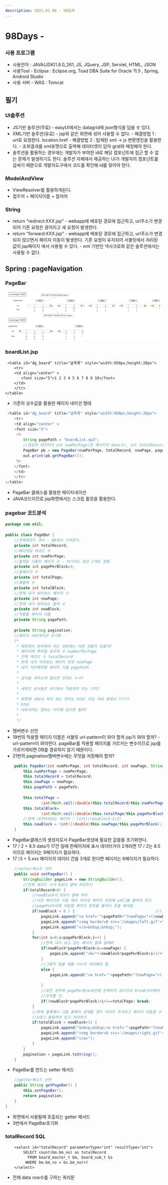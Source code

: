 ```yaml
---
description: 2021.01.06 - 98일차
---
```


# 98Days -

### 사용 프로그램

* 사용언어 : JAVA\(JDK\)1.8.0\_261, JS, JQuery, JSP, Servlet, HTML, JSON
* 사용Tool  - Eclipse : Eclipse.org, Toad DBA Suite for Oracle 11.5 , Spring, Android Studio
* 사용 서버 - WAS : Tomcat

## 필기

### UI솔루션

* JS기반 솔루션\(무료\) - easyUI에서는 datagrid에 json형식을 담을 수 있다.
* XML기반 솔루션\(유료\) - jsp와 같은 화면에 섞어 사용할 수 없다. - 해결방법 1 : url로 요청한다. location.href - 해결방법 2 : 탑재된 xml -&gt; js 변환엔진을 활용한다. - 조회결과를 xml포맷으로 출력해 데이터셋이 담아 grid와 매칭해야 한다.
* 솔루션을 활용하는 경우에는 개발자가 부여한 id로 해당 컴포넌트에 접근 할 수 없는 문제가 발생하기도 한다. 솔루션 자체에서 제공하는 UI가 개발자의 컴포넌트를 감싸기 때문으로 개발자도구에서 코드를 확인해 id를 찾아야 한다.

### ModelAndView

* ViewResolver를 활용하게된다.
* 접두어 + 페이지이름 + 접미어

### String

* return "redirect:XXX.jsp" - webapp에 배포된 경로에 접근하고, url주소가 변경되어 기존 요청은 끊어지고 새 요청이 발생한다.
* return "forward:XXX.jsp" - webapp에 배포된 경로에 접근하고, url주소가 변경되지 않으면서 페이지 이동이 발생한다.   기존 요청이 유지되어 서블릿에서 처리된 값이 jsp페이지 에서 사용될 수 있다. - xml 기반인 넥사크로와 같은 솔루션에서는 사용될 수 없다. 

## Spring : pageNavigation

### PageBar

![](../../.gitbook/assets/page.png)

### boardList.jsp

```markup
 <table id="dg_board" title="글목록" style="width:950px;height:20px">
    <tr>
    <td align="center" >
       <font size="5">1 2 3 4 5 6 7 8 9 10</font>
	</td>
	</tr>
</table>
```

* 기존의 상수값을 활용한 페이지 네이션 형태

```java
 <table id="dg_board" title="글목록" style="width:950px;height:20px">
    <tr>
    <td align="center" >
    <font size="5">
	 <%
	 	String pagePath = "boardList.sp3";
	 	//생성자 파라미터 int numPerPage(한 페이지의 data수), int totalRecord(전체 로우 수), int nowPage(바라보고있는 현재 페이지), String pagePath(어떤 페이지에 적용할건지의 경로)
	 	PageBar pb = new PageBar(numPerPage, totalRecord, nowPage, pagePath);
	 	out.print(pb.getPageBar());
	 %>
	</font>
	</td>
	</tr>
</table>
```

* PageBar 클래스를 활용한 페이지네이션
* JAVA코드이므로 jsp화면에서는 스크립 틀릿을 활용한다.

### pagebar 코드분석

```java
package com.util;

public class PageBar {
	//전체레코드 갯수 - DB에서 가져온다.
	private int totalRecord;
	//페이지당 레코드 수
	private int numPerPage;
	//블럭당 디폴트 페이지 수 - 여기서는 일단 2개로 정함.
	private int pagePerBlock=2;
	//총페이지 수
	private int totalPage;
	//총블럭 수
	private int totalBlock;
	//현재 내가 바라보는 페이지 수
	private int nowPage;
	//현재 내가 바라보는 블럭 수
	private int nowBlock;
	//적용할 페이지 이름
	private String pagePath;
	
	private String pagination;
	//페이지 네비게이션 초기화
	/*
	 * 화면에서 받아와야 하는 정보에는 어떤 것들이 있을까?
	 * 페이지에 뿌려질 로우의 수 numberPerPage
	 * 전체 레코드 수 totalRecord
	 * 현재 내가 바라보는 페이지 번호 nowPage
	 * 내가 처리해야할 페이지 이름 pagePath
	 * 
	 * 공식을 세우는데 필요한 인자는 누구?
	 * 
	 * 세워진 공식들은 어디에서 적용하면 되는 거지?
	 * 
	 * 화면에 내보내 져야 하는 언어는 html 아님 자바 중에서 ?????
	 * html
	 * 내보내지는 정보는 어디에 담으면 될까?
	 * 
	 */
```

* 멤버변수 선언
* 19번의 적용할 페이지 이름은 서블릿 url-pattern이 와야 할까 jsp가 와야 할까? - url-pattern이 와야한다. pageBar를 적용할 페이지를 가르키는 변수이므로 jsp를 가르키게되면 DB를 경유하지 않기 때문이다.
* 21번의 pagination멤버변수에는 무엇을 저장해야 할까?

```java
	public PageBar(int numPerPage, int totalRecord, int nowPage, String pagePath) {
		this.numPerPage = numPerPage;
		this.totalRecord = totalRecord;
		this.nowPage = nowPage;
		this.pagePath = pagePath;
		
		this.totalPage = 
				(int)Math.ceil((double)this.totalRecord/this.numPerPage);
		this.totalBlock= 
				(int)Math.ceil((double)this.totalPage/this.pagePerBlock);
		//현재 내가바라보는 페이지 : (int)((double)4-1/2)
		this.nowBlock = (int)((double)this.nowPage/this.pagePerBlock);
	}
```

* PageBar클래스의 생성자로서 PageBar생성에 필요한 값을들 초기화한다.
* 17 / 2 = 8.5 data가 17건 일때 한페이지에 표시 데이터가이 2개라면 17 / 2는 8.5이므로 페이지는 9페이지가 필요하다.
* 17 /3 = 5.xxx 페이지의 데이터 건을 3개로 한다면 페이지는 6페이지가 필요하다.

```java
	//setter메소드 선언
	public void setPageBar() {
		StringBuilder pageLink = new StringBuilder();
		//전체 레코드 수가 0보다 클때 처리하기
		if(totalRecord>0) {
			//nowBlock이 0보다 클때 처리
			//이전 페이지로 이동 해야 하므로 페이지 번호에 a태그를 붙여야 하고
			//pagePath뒤에 이동할 페이지 번호를 붙여서 호출 해야함.
			if(nowBlock > 0 ) {                                    //(1-1)*2+(2-1)=1
				pageLink.append("<a href='"+pagePath+"?nowPage="+((nowBlock-1)*pagePerBlock+(pagePerBlock-1))+"'>");
				pageLink.append("<img border=0 src='/images/left.gif'>");
				pageLink.append("</a>&nbsp;&nbsp;");
			}
			for(int i=0;i<pagePerBlock;i++) {
				//현재 내가 보고 있는 페이지 블록 일때와
				if(nowBlock*pagePerBlock+i==nowPage) {
					pageLink.append("<b>"+(nowBlock*pagePerBlock+i+1)+"</b>&nbsp;");
				}
				//그렇지 않을 때를 나누어 처리해야 함.
				else {
					pageLink.append("<a href='"+pagePath+"?nowPage="+((nowBlock*pagePerBlock)+i)+"'>"+((nowBlock*pagePerBlock)+i+1)+"</a>&nbsp;");
					
				}
				//모든 경우에 pagePerBlock만큼 반복되지 않으므로 break처리해야 함.
				//주의할 것.
				if((nowBlock*pagePerBlock)+i+1==totalPage) break;
			}
			//현재 블록에서 다음 블록이 존재할 경우 이미지 추가하고 페이지 이동할 수 있도록
			//a태그 활용하여 링크 처리하기
			if(totalBlock > nowBlock+1) {
				pageLink.append("&nbsp;&nbsp;<a href='"+pagePath+"?nowPage="+((nowBlock+1)*pagePerBlock)+"'>");
				pageLink.append("<img border=0 src='/images/right.gif'>");
				pageLink.append("</a>");	
			}
		}
		pagination = pageLink.toString();
	}
```

* PageBar를 만드는 setter 메서드

```java
	//getter메소드 선언
	public String getPageBar() {
		this.setPageBar();
		return pagination;
	}
}
```

* 화면에서 사용될때 호출되는 getter 메서드
* 3번에서 PageBar초기화

### totalRecord SQL

```markup
	<select id="totalRecord" parameterType="int" resultType="int">
		SELECT count(bm.bm_no) as totalRecord
  		  FROM board_master_t bm, board_sub_t bs
		 WHERE bm.bm_no = bs.bm_no(+)
	</select>
```

* 전체 data row수를 구하는 쿼리문

